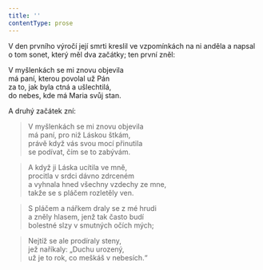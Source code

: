 ```yaml
---
title: ''
contentType: prose
---
```


V den prvního výročí její smrti kreslil ve vzpomínkách na ni anděla a napsal o tom sonet, který měl dva začátky; ten první zněl:

V myšlenkách se mi znovu objevila  
má paní, kterou povolal už Pán  
za to, jak byla ctná a ušlechtilá,  
do nebes, kde má Maria svůj stan.

A druhý začátek zní:

> V myšlenkách se mi znovu objevila  
> má paní, pro niž Láskou štkám,  
> právě když vás svou mocí přinutila  
> se podívat, čím se to zabývám.

> A když ji Láska ucítila ve mně,  
> procitla v srdci dávno zdrceném  
> a vyhnala hned všechny vzdechy ze mne,  
> takže se s pláčem rozletěly ven.

> S pláčem a nářkem draly se z mé hrudi  
> a zněly hlasem, jenž tak často budí  
> bolestné slzy v smutných očích mých;

> Nejtíž se ale prodíraly steny,  
> jež naříkaly: „Duchu urozený,  
> už je to rok, co meškáš v nebesích.“
